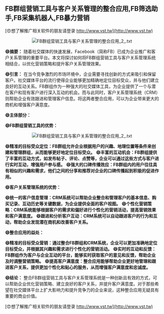 ## **FB群组营销工具与客户关系管理的整合应用,FB筛选助手,FB采集机器人,FB暴力营销**

[😍想了解推广相关软件的朋友请登录 http://www.vst.tw](http://www.vst.tw)

 <center><img src="https://vst.tw/MP4/tuiguang/png/0.png" alt="FB群组营销工具与客户关系管理的整合应用_2_.txt"></center>

**😄摘要：**
随着社交媒体的快速发展，Facebook（简称FB）已成为企业推广和客户关系管理的重要平台。本文将探讨如何将FB群组营销工具与客户关系管理系统相结合，以优化营销策略和提升客户关系管理效果。

**😄引言：**
在当今竞争激烈的市场环境中，企业需要寻找创新的方式来吸引和保留客户。社交媒体平台的流行使得企业能够更加精确地定位目标受众，并与他们建立良好的互动关系。FB群组作为一种强大的社交媒体工具，为企业提供了一个与潜在客户和现有客户进行深入互动的机会。而与此同时，客户关系管理系统（CRM）则帮助企业有效跟进和管理客户信息。将这两者整合应用，可以为企业带来更大的商机和增强客户满意度。

**😄主体部分：**

**😄FB群组营销工具的优势：**

 <center><img src="https://vst.tw/MP4/tuiguang/png/7.png" alt="FB群组营销工具与客户关系管理的整合应用_2_.txt"></center>

**😄精准的目标受众定位：FB群组允许企业根据用户的兴趣、地理位置等条件来创建和管理群组，从而能够更好地定位目标受众。**
**😄丰富的互动机会：FB群组提供了丰富的互动方式，如发布帖子、评论、点赞等，企业可以通过这些方式与客户进行实时互动，增强用户参与感。**
**😄强大的口碑传播效应：FB群组内的用户往往具有相似的兴趣和需求，他们之间的分享和推荐对企业的口碑传播起到积极的促进作用。**

**😄客户关系管理系统的优势：**

**😄统一的客户信息管理：CRM系统可以帮助企业整合和管理客户的基本信息、购买记录、互动历史等关键数据，为企业提供全面的客户视图。**
**😄个性化营销策略：CRM系统能够根据客户的需求和偏好进行个性化的营销活动，提高营销效果和客户满意度。**
**😄跟进和分析客户互动：CRM系统可以自动跟进客户的行为和互动，帮助企业发现潜在商机和改善客户关系。**

**😄整合应用的益处：**

**😄精准的目标受众营销：通过整合FB群组和CRM系统，企业可以更加准确地定位目标受众，并根据其兴趣和需求进行个性化的营销活动。**
**😄实时的互动和反馈：FB群组作为客户与企业互动的平台，能够实时获取客户的意见和反馈，帮助企业及时调整营销策略。**
**😄提高客户满意度：整合应用能够帮助企业更好地管理和跟进客户关系，提供更加个性化和贴心的服务，从而增强客户满意度和忠诚度。**

**😄结论：**
整合FB群组营销工具与客户关系管理系统是一种创新且有效的方式，可以帮助企业优化营销策略、建立良好的客户关系，并提升客户满意度。对于那些希望在社交媒体平台上扩大影响力和提升竞争力的企业来说，这种整合应用无疑具有重要的商业价值。

[😍想了解推广相关软件的朋友请登录 http://www.vst.tw](http://www.vst.tw)



